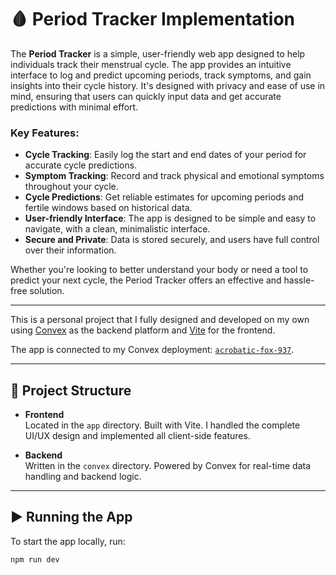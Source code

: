 # 🩸 Period Tracker Implementation

The **Period Tracker** is a simple, user-friendly web app designed to help individuals track their menstrual cycle. The app provides an intuitive interface to log and predict upcoming periods, track symptoms, and gain insights into their cycle history. It's designed with privacy and ease of use in mind, ensuring that users can quickly input data and get accurate predictions with minimal effort.

### Key Features:
- **Cycle Tracking**: Easily log the start and end dates of your period for accurate cycle predictions.
- **Symptom Tracking**: Record and track physical and emotional symptoms throughout your cycle.
- **Cycle Predictions**: Get reliable estimates for upcoming periods and fertile windows based on historical data.
- **User-friendly Interface**: The app is designed to be simple and easy to navigate, with a clean, minimalistic interface.
- **Secure and Private**: Data is stored securely, and users have full control over their information.

Whether you're looking to better understand your body or need a tool to predict your next cycle, the Period Tracker offers an effective and hassle-free solution.

---

This is a personal project that I fully designed and developed on my own using [Convex](https://convex.dev) as the backend platform and [Vite](https://vitejs.dev/) for the frontend.

The app is connected to my Convex deployment: [`acrobatic-fox-937`](https://dashboard.convex.dev/d/acrobatic-fox-937).

---

## 📁 Project Structure

- **Frontend**  
  Located in the `app` directory. Built with Vite. I handled the complete UI/UX design and implemented all client-side features.

- **Backend**  
  Written in the `convex` directory. Powered by Convex for real-time data handling and backend logic.

---

## ▶️ Running the App

To start the app locally, run:

```bash
npm run dev
